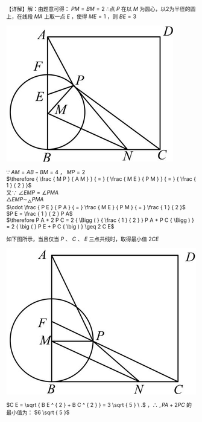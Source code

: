 【详解】解：由题意可得： $P M = B M = 2$ ∴点 $P$ 在以 $M$ 为圆心，以2为半径的圆上，在线段 $M A$ 上取一点 $E$ ，使得 $M E = 1$ ，则 $B E = 3$

![](<../../qs_image_DB/专题2-5_最值模型之阿氏圆与胡不归（解析版）/c2ee1a64be0bb251e5fe5a257b95882f64d3eb9e615d990ed9101d8ff5bf2cfb.jpg>)

∵ $\scriptstyle A M = A B - B M = 4$ ， $M P = 2$   
$\therefore { \frac { M P } { A M } } { = } { \frac { M E } { P M } } { = } { \frac { 1 } { 2 } }$   
又∵ $\angle E M P = \angle P M A$   
$\triangle E M P \sim _ { \triangle } P M A$   
$\cdot \frac { P E } { P A } { = } \frac { M E } { P M } { = } \frac { 1 } { 2 }$   
$P E = \frac { 1 } { 2 } P A$   
$\therefore P A + 2 P C = 2 { \Bigg ( } { \frac { 1 } { 2 } } P A + P C { \Bigg ) } = 2 { \big ( } P E + P C { \big ) } \geq 2 C E$

如下图所示，当且仅当 $P$ 、 $C$ 、 $E$ 三点共线时，取得最小值 $2 C E$

![](<../../qs_image_DB/专题2-5_最值模型之阿氏圆与胡不归（解析版）/b6928dc82622ca29e41e4c767784912db5a32fa22f0b845330f38c336205393f.jpg>)

$C E = \sqrt { B E ^ { 2 } + B C ^ { 2 } } = 3 \sqrt { 5 } \ .$ ，∴ $, P A + 2 P C$ 的最小值为： $6 \sqrt { 5 }$
